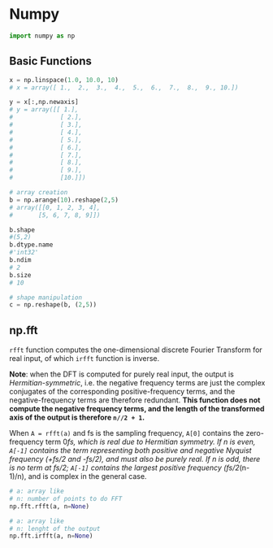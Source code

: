 
# Numpy
```python
import numpy as np
```
## Basic Functions
```python
x = np.linspace(1.0, 10.0, 10)
# x = array([ 1.,  2.,  3.,  4.,  5.,  6.,  7.,  8.,  9., 10.])

y = x[:,np.newaxis]
# y = array([[ 1.],
#             [ 2.],
#             [ 3.],
#             [ 4.],
#             [ 5.],
#             [ 6.],
#             [ 7.],
#             [ 8.],
#             [ 9.],
#             [10.]])

# array creation
b = np.arange(10).reshape(2,5)
# array([[0, 1, 2, 3, 4],
#       [5, 6, 7, 8, 9]])

b.shape
#(5,2)
b.dtype.name
#'int32'
b.ndim
# 2
b.size
# 10

# shape manipulation
c = np.reshape(b, (2,5))


```

## np.fft

`rfft` function computes the one-dimensional discrete Fourier Transform for real input, of which `irfft` function is inverse.

**Note**: when the DFT is computed for purely real input, the output is *Hermitian-symmetric*, i.e. the negative frequency terms are just the complex conjugates of the corresponding positive-frequency terms, and the negative-frequency terms are therefore redundant. **This function does not compute the negative frequency terms, and the length of the transformed axis of the output is therefore `n//2 + 1`.**

When `A = rfft(a)` and fs is the sampling frequency, `A[0]` contains the zero-frequency term 0*fs, which is real due to Hermitian symmetry. If *n* is even, `A[-1]` contains the term representing both positive and negative Nyquist frequency (+fs/2 and -fs/2), and must also be purely real. If *n* is odd, there is no term at fs/2; `A[-1]` contains the largest positive frequency (fs/2*(n-1)/n), and is complex in the general case.

```python
# a: array like
# n: number of points to do FFT
np.fft.rfft(a, n=None)

# a: array like
# n: lenght of the output 
np.fft.irfft(a, n=None)
```

